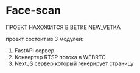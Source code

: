 # Face-scan

ПРОЕКТ НАХОЖИТСЯ В ВЕТКЕ NEW_VETKA

проект состоит из 3 модулей:
1. FastAPI сервер
2. Конвертер RTSP потока в WEBRTC
3. NextJS сервер который генерирует страницу
